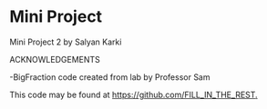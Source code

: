 # Mini Project 

Mini Project 2 by Salyan Karki

ACKNOWLEDGEMENTS

-BigFraction code created from lab by Professor Sam

This code may be found at [<https://github.com/FILL_IN_THE_REST>.](https://github.com/Sal-Karki/Mini-Project-2.git)
